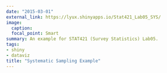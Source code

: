 ```yaml
---
date: "2015-03-01"
external_link: https://lyux.shinyapps.io/Stat421_Lab05_SYS/
image:
  caption: 
  focal_point: Smart
summary: An example for STAT421 (Survey Statistics) Lab05.
tags:
- shiny
- dataviz
title: "Systematic Sampling Example"
---
```

